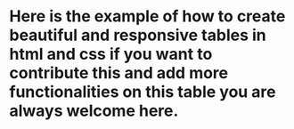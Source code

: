 # Here is the example of how to create beautiful and responsive tables in html and css if you want to contribute this and add more functionalities on this table you are always welcome here.
